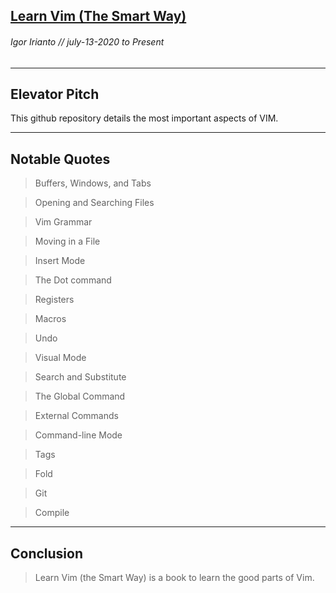 ## [Learn Vim (The Smart Way)](https://github.com/iggredible/Learn-Vim)
###### Igor Irianto // july-13-2020 to Present
---

Elevator Pitch
------
This github repository details the most important aspects of VIM.

------

Notable Quotes
------
> Buffers, Windows, and Tabs

> Opening and Searching Files

> Vim Grammar

> Moving in a File

> Insert Mode

> The Dot command

> Registers

> Macros

> Undo

> Visual Mode

> Search and Substitute

> The Global Command

> External Commands

> Command-line Mode

> Tags

> Fold

> Git

>Compile

------

Conclusion
------
> Learn Vim (the Smart Way) is a book to learn the good parts of Vim.
